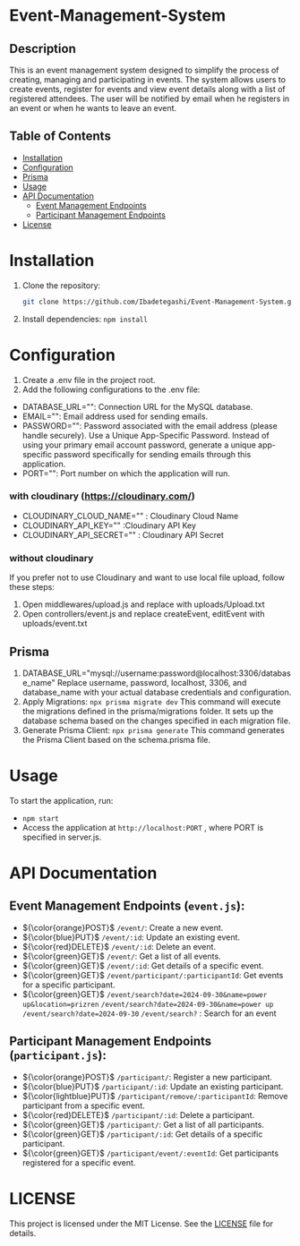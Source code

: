 # Event-Management-System

## Description

This is an event management system designed to simplify the process of creating, managing and participating in events. The system allows users to create events, register for events and view event details along with a list of registered attendees. The user will be notified by email when he registers in an event or when he wants to leave an event.

 

## Table of Contents

- [Installation](#installation)
- [Configuration](#configuration)
- [Prisma](#prisma)
- [Usage](#usage)
- [API Documentation](#api-documentation)
  - [Event Management Endpoints](#event-management-endpoints-eventjs)
  - [Participant Management Endpoints](#participant-management-endpoints-participantjs)
- [License](#license)

# Installation
1. Clone the repository:

   ```bash
   git clone https://github.com/Ibadetegashi/Event-Management-System.git

2. Install dependencies:
   `npm install`

# Configuration
1. Create a .env file in the project root.
2. Add the following configurations to the .env file:
- DATABASE_URL="": Connection URL for the MySQL database.
- EMAIL="": Email address used for sending emails.
- PASSWORD="": Password associated with the email address (please handle securely). Use a Unique App-Specific Password. Instead of using your primary email account password, generate a unique app-specific password specifically for sending emails through this application.
- PORT="": Port number on which the application will run.
 ### with cloudinary (https://cloudinary.com/)
- CLOUDINARY_CLOUD_NAME=""  : Cloudinary Cloud Name
- CLOUDINARY_API_KEY=""    :Cloudinary API Key
- CLOUDINARY_API_SECRET=""   : Cloudinary API Secret
### without cloudinary
If you prefer not to use Cloudinary and want to use local file upload, follow these steps:

1. Open middlewares/upload.js and replace with uploads/Upload.txt
2. Open controllers/event.js and replace createEvent, editEvent with uploads/event.txt


## Prisma 
1. DATABASE_URL="mysql://username:password@localhost:3306/database_name"
Replace username, password, localhost, 3306, and database_name with your actual database credentials and configuration.
2. Apply Migrations:
`npx prisma migrate dev`
This command will execute the migrations defined in the prisma/migrations folder. It sets up the database schema based on the changes specified in each migration file.
3. Generate Prisma Client:
`npx prisma generate`
This command generates the Prisma Client based on the schema.prisma file.


# Usage
To start the application, run:
- `npm start` 
- Access the application at `http://localhost:PORT` , where PORT is specified in server.js.
 
 
# API Documentation

## Event Management Endpoints (`event.js`):

- ${\color{orange}POST}$ `/event/`: Create a new event.
- ${\color{blue}PUT}$ `/event/:id`: Update an existing event.
- ${\color{red}DELETE}$  `/event/:id`: Delete an event.
- ${\color{green}GET}$ `/event/`: Get a list of all events.
- ${\color{green}GET}$  `/event/:id`: Get details of a specific event.
- ${\color{green}GET}$  `/event/participant/:participantId`: Get events for a specific participant.
- ${\color{green}GET}$ `/event/search?date=2024-09-30&name=power up&location=prizren`
`/event/search?date=2024-09-30&name=power up`
`/event/search?date=2024-09-30`
`/event/search?`  : Search for an event

## Participant Management Endpoints (`participant.js`):

- ${\color{orange}POST}$ `/participant/`: Register a new participant.
- ${\color{blue}PUT}$ `/participant/:id`: Update an existing participant.
- ${\color{lightblue}PUT}$ `/participant/remove/:participantId`: Remove participant from a specific event.
- ${\color{red}DELETE}$  `/participant/:id`: Delete a participant.
- ${\color{green}GET}$ `/participant/`: Get a list of all participants.
- ${\color{green}GET}$  `/participant/:id`: Get details of a specific participant.
- ${\color{green}GET}$ `/participant/event/:eventId`: Get participants registered for a specific event.




# LICENSE

This project is licensed under the MIT License. See the [LICENSE](https://github.com/Ibadetegashi/Event-Management-System?tab=MIT-1-ov-file) file for details.